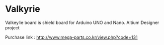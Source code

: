 # Valkyrie
Valkeylie board is shield board for Arduino UNO and Nano.
Altium Designer project

Purchase link : http://www.mega-parts.co.kr/view.php?code=131

